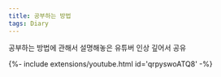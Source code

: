 ```yaml
---
title: 공부하는 방법
tags: Diary
---
```

공부하는 방법에 관해서 설명해놓은 유튜버 인상 깊어서 공유

<div>{%- include extensions/youtube.html id='qrpyswoATQ8' -%}</div>